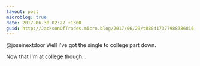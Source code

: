 ```yaml
---
layout: post
microblog: true
date: 2017-06-30 02:27 +1300
guid: http://JacksonOfTrades.micro.blog/2017/06/29/t880417377988386816.html
---
```

@joseinextdoor Well I've got the single to college part down.

Now that I'm at college though...
